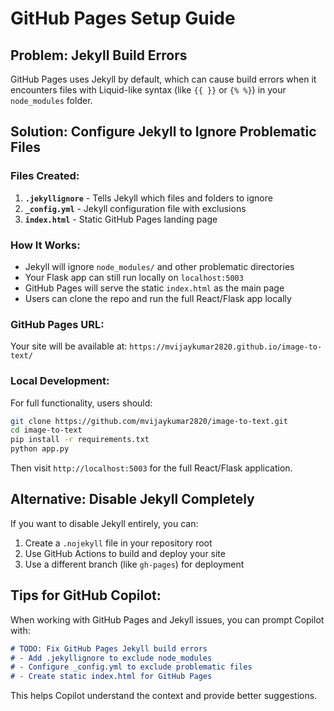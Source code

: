 # GitHub Pages Setup Guide

## Problem: Jekyll Build Errors
GitHub Pages uses Jekyll by default, which can cause build errors when it encounters files with Liquid-like syntax (like `{{ }}` or `{% %}`) in your `node_modules` folder.

## Solution: Configure Jekyll to Ignore Problematic Files

### Files Created:

1. **`.jekyllignore`** - Tells Jekyll which files and folders to ignore
2. **`_config.yml`** - Jekyll configuration file with exclusions
3. **`index.html`** - Static GitHub Pages landing page

### How It Works:

- Jekyll will ignore `node_modules/` and other problematic directories
- Your Flask app can still run locally on `localhost:5003`
- GitHub Pages will serve the static `index.html` as the main page
- Users can clone the repo and run the full React/Flask app locally

### GitHub Pages URL:
Your site will be available at: `https://mvijaykumar2820.github.io/image-to-text/`

### Local Development:
For full functionality, users should:
```bash
git clone https://github.com/mvijaykumar2820/image-to-text.git
cd image-to-text
pip install -r requirements.txt
python app.py
```

Then visit `http://localhost:5003` for the full React/Flask application.

## Alternative: Disable Jekyll Completely

If you want to disable Jekyll entirely, you can:
1. Create a `.nojekyll` file in your repository root
2. Use GitHub Actions to build and deploy your site
3. Use a different branch (like `gh-pages`) for deployment

## Tips for GitHub Copilot:

When working with GitHub Pages and Jekyll issues, you can prompt Copilot with:

```markdown
# TODO: Fix GitHub Pages Jekyll build errors
# - Add .jekyllignore to exclude node_modules
# - Configure _config.yml to exclude problematic files
# - Create static index.html for GitHub Pages
```

This helps Copilot understand the context and provide better suggestions.
